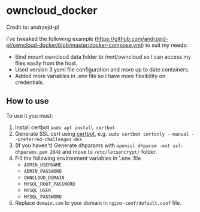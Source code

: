 # owncloud_docker

Credit to: andrzejd-pl

I've tweaked the following example (https://github.com/andrzejd-pl/owncloud-docker/blob/master/docker-compose.yml) to suit my needs:

- Bind mount owncloud data folder to /mnt/owncloud so I can access my files easily from the host.
- Used version 3 yaml file configuration and more up to date containers.
- Added more variables in .env file so I have more flexibility on credentials.

## How to use

To use it you must:
1. Install certbot `sudo apt install certbot`
2. Generate SSL cert using [certbot](https://certbot.eff.org/), e.g. `sudo certbot certonly --manual --preferred-challenges dns`
3. (If you haven't) Generate dhparams with `openssl dhparam -out ssl-dhparams.pem 2048` and move to `/etc/letsencrypt/` folder.
4. Fill the following environment variables in '.env. file
	- `ADMIN_USERNAME` 
	- `ADMIN_PASSWORD` 
	- `OWNCLOUD_DOMAIN`
	- `MYSQL_ROOT_PASSWORD`
	- `MYSQL_USER`
	- `MYSQL_PASSWORD`
5. Replace `domain.com` to your domain in `nginx-conf/default.conf` file.
